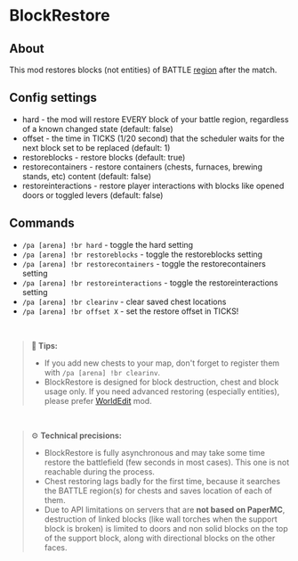 # BlockRestore

## About

This mod restores blocks (not entities) of BATTLE [region](../regions.md) after the match.

## Config settings

- hard \- the mod will restore EVERY block of your battle region, regardless of a known changed state (default: false)
- offset \- the time in TICKS (1/20 second) that the scheduler waits for the next block set to be replaced (default: 1)
- restoreblocks \- restore blocks (default: true)
- restorecontainers \- restore containers (chests, furnaces, brewing stands, etc) content (default: false) 
- restoreinteractions \- restore player interactions with blocks like opened doors or toggled levers (default: false) 

## Commands

- `/pa [arena] !br hard` \- toggle the hard setting
- `/pa [arena] !br restoreblocks` \- toggle the restoreblocks setting
- `/pa [arena] !br restorecontainers` \- toggle the restorecontainers setting
- `/pa [arena] !br restoreinteractions` \- toggle the restoreinteractions setting
- `/pa [arena] !br clearinv` \- clear saved chest locations
- `/pa [arena] !br offset X` \- set the restore offset in TICKS! 

<br>

> **🚩 Tips:**  
> - If you add new chests to your map, don't forget to register them with `/pa [arena] !br clearinv`.
> - BlockRestore is designed for block destruction, chest and block usage only. If you need advanced restoring 
>   (especially entities), please prefer [WorldEdit](./worldedit.md) mod. 

<br>

> ⚙ **Technical precisions:**  
> - BlockRestore is fully asynchronous and may take some time restore the battlefield (few seconds in most cases). 
    This one is not reachable during the process.
> - Chest restoring lags badly for the first time, because it searches the BATTLE region(s) for chests and saves location 
>   of each of them.
> - Due to API limitations on servers that are **not based on PaperMC**, destruction of linked blocks (like wall torches
>   when the support block is broken) is limited to doors and non solid blocks on the top of the support block, along 
>   with directional blocks on the other faces.



